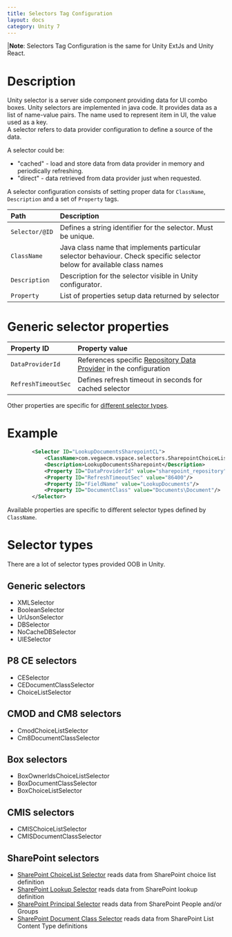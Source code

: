 ```yaml
---
title: Selectors Tag Configuration
layout: docs
category: Unity 7
---
```

|**Note**: Selectors Tag Configuration is the same for Unity ExtJs and Unity React.

# Description
Unity selector is a server side component providing data for UI combo boxes. Unity selectors are implemented in java code.
It provides data as a list of name-value pairs. The name used to represent item in UI, the value used as a key.   
A selector refers to data provider configuration to define a source of the data.

A selector could be:

 - "cached" - load and store data from data provider in memory and periodically refreshing.
 - "direct" - data retrieved from data provider just when requested.   

A selector configuration consists of setting proper data for `ClassName`, `Description` and a set of `Property` tags.
 
| Path          | Description                                 |
|:--------------|:--------------------------------------------|
| `Selector/@ID`   | Defines a string identifier for the selector. Must be unique. |
| `ClassName`      | Java class name that implements particular selector behaviour. Check specific selector below for available class names|  
| `Description`    | Description for the selector visible in Unity configurator. |
| `Property` | List of properties setup data returned by selector   

# Generic selector properties

| Property ID | Property value                  |
|:------------|:--------------------------------|
|`DataProviderId`| References specific [Repository Data Provider](../repository-data-providers.md) in the configuration|
|`RefreshTimeoutSec`| Defines refresh timeout in seconds for cached selector |


Other properties are specific for [different selector types](#selector-types). 

# Example

```xml
        <Selector ID="LookupDocumentsSharepointCL">
            <ClassName>com.vegaecm.vspace.selectors.SharepointChoiceListSelector</ClassName>
            <Description>LookupDocumentsSharepoint</Description>
            <Property ID="DataProviderId" value="sharepoint_repository"/>
            <Property ID="RefreshTimeoutSec" value="86400"/>
            <Property ID="FieldName" value="LookupDocuments"/>
            <Property ID="DocumentClass" value="Documents\Document"/>
        </Selector>
```
Available properties are specific to different selector types defined by `ClassName`.
    
# Selector types  

There are a lot of selector types provided OOB in Unity.  

## Generic selectors
    
- XMLSelector 
- BooleanSelector
- UrlJsonSelector
- DBSelector
- NoCacheDBSelector
- UIESelector

## P8 CE selectors

- CESelector 
- CEDocumentClassSelector 
- ChoiceListSelector 

## CMOD and CM8 selectors

- CmodChoiceListSelector 
- Cm8DocumentClassSelector

## Box selectors

- BoxOwnerIdsChoiceListSelector 
- BoxDocumentClassSelector 
- BoxChoiceListSelector 

## CMIS selectors

- CMISChoiceListSelector 
- CMISDocumentClassSelector 
 
## SharePoint selectors 
- [SharePoint ChoiceList Selector](selectors-tag/sharepoint-selectors.md#sharepoint-choice-list-selector) reads data from SharePoint choice list definition 
- [SharePoint Lookup Selector](selectors-tag/sharepoint-selectors.md#sharepoint-lookup-selector) reads data from SharePoint lookup definition
- [SharePoint Principal Selector](selectors-tag/sharepoint-selectors.md#sharepoint-principal-selector) reads data from SharePoint People and/or Groups
- [SharePoint Document Class Selector](selectors-tag/sharepoint-selectors.md#sharepoint-document-class-selector) reads data from SharePoint List Content Type definitions 


